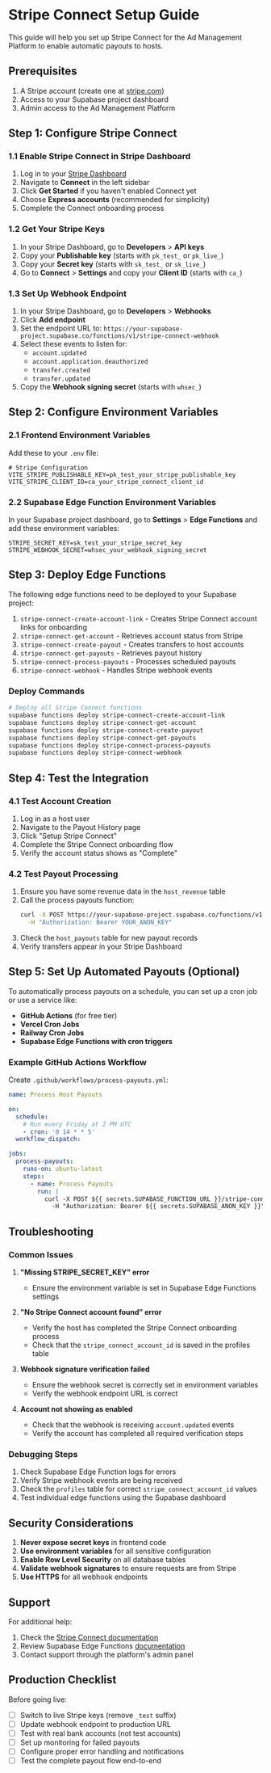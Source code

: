 # Stripe Connect Setup Guide

This guide will help you set up Stripe Connect for the Ad Management Platform to enable automatic payouts to hosts.

## Prerequisites

1. A Stripe account (create one at [stripe.com](https://stripe.com))
2. Access to your Supabase project dashboard
3. Admin access to the Ad Management Platform

## Step 1: Configure Stripe Connect

### 1.1 Enable Stripe Connect in Stripe Dashboard

1. Log in to your [Stripe Dashboard](https://dashboard.stripe.com)
2. Navigate to **Connect** in the left sidebar
3. Click **Get Started** if you haven't enabled Connect yet
4. Choose **Express accounts** (recommended for simplicity)
5. Complete the Connect onboarding process

### 1.2 Get Your Stripe Keys

1. In your Stripe Dashboard, go to **Developers** > **API keys**
2. Copy your **Publishable key** (starts with `pk_test_` or `pk_live_`)
3. Copy your **Secret key** (starts with `sk_test_` or `sk_live_`)
4. Go to **Connect** > **Settings** and copy your **Client ID** (starts with `ca_`)

### 1.3 Set Up Webhook Endpoint

1. In your Stripe Dashboard, go to **Developers** > **Webhooks**
2. Click **Add endpoint**
3. Set the endpoint URL to: `https://your-supabase-project.supabase.co/functions/v1/stripe-connect-webhook`
4. Select these events to listen for:
   - `account.updated`
   - `account.application.deauthorized`
   - `transfer.created`
   - `transfer.updated`
5. Copy the **Webhook signing secret** (starts with `whsec_`)

## Step 2: Configure Environment Variables

### 2.1 Frontend Environment Variables

Add these to your `.env` file:

```env
# Stripe Configuration
VITE_STRIPE_PUBLISHABLE_KEY=pk_test_your_stripe_publishable_key
VITE_STRIPE_CLIENT_ID=ca_your_stripe_connect_client_id
```

### 2.2 Supabase Edge Function Environment Variables

In your Supabase project dashboard, go to **Settings** > **Edge Functions** and add these environment variables:

```env
STRIPE_SECRET_KEY=sk_test_your_stripe_secret_key
STRIPE_WEBHOOK_SECRET=whsec_your_webhook_signing_secret
```

## Step 3: Deploy Edge Functions

The following edge functions need to be deployed to your Supabase project:

1. `stripe-connect-create-account-link` - Creates Stripe Connect account links for onboarding
2. `stripe-connect-get-account` - Retrieves account status from Stripe
3. `stripe-connect-create-payout` - Creates transfers to host accounts
4. `stripe-connect-get-payouts` - Retrieves payout history
5. `stripe-connect-process-payouts` - Processes scheduled payouts
6. `stripe-connect-webhook` - Handles Stripe webhook events

### Deploy Commands

```bash
# Deploy all Stripe Connect functions
supabase functions deploy stripe-connect-create-account-link
supabase functions deploy stripe-connect-get-account
supabase functions deploy stripe-connect-create-payout
supabase functions deploy stripe-connect-get-payouts
supabase functions deploy stripe-connect-process-payouts
supabase functions deploy stripe-connect-webhook
```

## Step 4: Test the Integration

### 4.1 Test Account Creation

1. Log in as a host user
2. Navigate to the Payout History page
3. Click "Setup Stripe Connect"
4. Complete the Stripe Connect onboarding flow
5. Verify the account status shows as "Complete"

### 4.2 Test Payout Processing

1. Ensure you have some revenue data in the `host_revenue` table
2. Call the process payouts function:
   ```bash
   curl -X POST https://your-supabase-project.supabase.co/functions/v1/stripe-connect-process-payouts \
     -H "Authorization: Bearer YOUR_ANON_KEY"
   ```
3. Check the `host_payouts` table for new payout records
4. Verify transfers appear in your Stripe Dashboard

## Step 5: Set Up Automated Payouts (Optional)

To automatically process payouts on a schedule, you can set up a cron job or use a service like:

- **GitHub Actions** (for free tier)
- **Vercel Cron Jobs**
- **Railway Cron Jobs**
- **Supabase Edge Functions with cron triggers**

### Example GitHub Actions Workflow

Create `.github/workflows/process-payouts.yml`:

```yaml
name: Process Host Payouts

on:
  schedule:
    # Run every Friday at 2 PM UTC
    - cron: '0 14 * * 5'
  workflow_dispatch:

jobs:
  process-payouts:
    runs-on: ubuntu-latest
    steps:
      - name: Process Payouts
        run: |
          curl -X POST ${{ secrets.SUPABASE_FUNCTION_URL }}/stripe-connect-process-payouts \
            -H "Authorization: Bearer ${{ secrets.SUPABASE_ANON_KEY }}"
```

## Troubleshooting

### Common Issues

1. **"Missing STRIPE_SECRET_KEY" error**
   - Ensure the environment variable is set in Supabase Edge Functions settings

2. **"No Stripe Connect account found" error**
   - Verify the host has completed the Stripe Connect onboarding process
   - Check that the `stripe_connect_account_id` is saved in the profiles table

3. **Webhook signature verification failed**
   - Ensure the webhook secret is correctly set in environment variables
   - Verify the webhook endpoint URL is correct

4. **Account not showing as enabled**
   - Check that the webhook is receiving `account.updated` events
   - Verify the account has completed all required verification steps

### Debugging Steps

1. Check Supabase Edge Function logs for errors
2. Verify Stripe webhook events are being received
3. Check the `profiles` table for correct `stripe_connect_account_id` values
4. Test individual edge functions using the Supabase dashboard

## Security Considerations

1. **Never expose secret keys** in frontend code
2. **Use environment variables** for all sensitive configuration
3. **Enable Row Level Security** on all database tables
4. **Validate webhook signatures** to ensure requests are from Stripe
5. **Use HTTPS** for all webhook endpoints

## Support

For additional help:

1. Check the [Stripe Connect documentation](https://stripe.com/docs/connect)
2. Review Supabase Edge Functions [documentation](https://supabase.com/docs/guides/functions)
3. Contact support through the platform's admin panel

## Production Checklist

Before going live:

- [ ] Switch to live Stripe keys (remove `_test` suffix)
- [ ] Update webhook endpoint to production URL
- [ ] Test with real bank accounts (not test accounts)
- [ ] Set up monitoring for failed payouts
- [ ] Configure proper error handling and notifications
- [ ] Test the complete payout flow end-to-end
